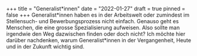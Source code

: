 +++
title = "Generalist*innen"
date = "2022-01-27"
draft = true
pinned = false
+++
Generalist\*innen haben es in der Arbeitswelt oder zumindest im Stellensuch- und Bewerbungsprozess nicht einfach. Genauso geht es Menschen, die eine grosse Spezialisierung aufweisen. Also sollte man irgendwie den Weg dazwischen finden oder doch nicht? Ich möchte hier darüber nachdenken, warum Generalist\*innen in der Vergangenheit, Heute und in der Zukunft wichtig sind.